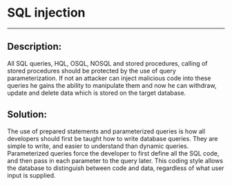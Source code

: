 # SQL injection
-------

## Description:

All SQL queries, HQL, OSQL, NOSQL and stored procedures, calling of stored procedures should be
protected by the use of query parameterization.
If not an attacker can inject malicious code into these queries he gains the ability to
manipulate them and now he can withdraw, update and delete data which is stored on the
target database.


## Solution:

The use of prepared statements and parameterized queries is how all developers should
first be taught how to write database queries. They are simple to write, and easier to
understand than dynamic queries. Parameterized queries force the developer to first define
all the SQL code, and then pass in each parameter to the query later. This coding style
allows the database to distinguish between code and data, regardless of what user input
is supplied.
